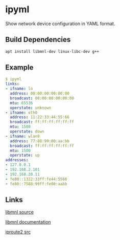 # ipyml

Show network device configuration in YAML format.

## Build Dependencies

```sh
apt install libmnl-dev linux-libc-dev g++
```

## Example

```yaml
$ ipyml
links:
- ifname: lo
  address: 00:00:00:00:00:00
  broadcast: 00:00:00:00:00:00
  mtu: 65536
  operstate: unknown
- ifname: eth0
  address: 11:22:33:44:55:66
  broadcast: ff:ff:ff:ff:ff:ff
  mtu: 1500
  operstate: down
- ifname: wlan0
  address: 77:88:99:00:aa:bb
  broadcast: ff:ff:ff:ff:ff:ff
  mtu: 1500
  operstate: up
addresses:
- 127.0.0.1
- 192.168.2.101
- 192.168.20.11
- fe80::1322:33ff:fe44:5566
- fe80::7588:99ff:fe00:aabb

```

## Links

[libmnl source](https://git.netfilter.org/libmnl/tree/src)

[libmnl documentation](https://netfilter.org/projects/libmnl/doxygen/html/modules.html)

[iproute2 src](https://git.kernel.org/pub/scm/network/iproute2/iproute2.git/tree/ip/ipaddress.c)
